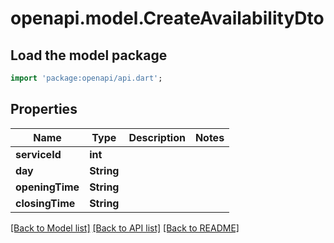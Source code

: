 # openapi.model.CreateAvailabilityDto

## Load the model package
```dart
import 'package:openapi/api.dart';
```

## Properties
Name | Type | Description | Notes
------------ | ------------- | ------------- | -------------
**serviceId** | **int** |  | 
**day** | **String** |  | 
**openingTime** | **String** |  | 
**closingTime** | **String** |  | 

[[Back to Model list]](../README.md#documentation-for-models) [[Back to API list]](../README.md#documentation-for-api-endpoints) [[Back to README]](../README.md)


